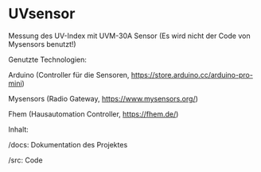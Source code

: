 # UVsensor
Messung des UV-Index mit UVM-30A Sensor
(Es wird nicht der Code von Mysensors benutzt!)


Genutzte Technologien:

Arduino (Controller für die Sensoren, https://store.arduino.cc/arduino-pro-mini)

Mysensors (Radio Gateway, https://www.mysensors.org/)

Fhem (Hausautomation Controller, https://fhem.de/)


Inhalt:

/docs: Dokumentation des Projektes

/src: Code
